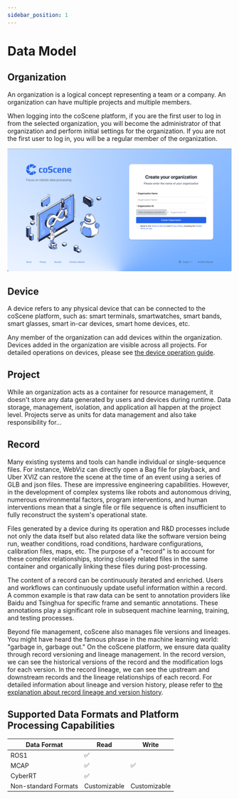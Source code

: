 ```yaml
---
sidebar_position: 1
---
```


# Data Model

## Organization

An organization is a logical concept representing a team or a company. An organization can have multiple projects and multiple members.

When logging into the coScene platform, if you are the first user to log in from the selected organization, you will become the administrator of that organization and perform initial settings for the organization. If you are not the first user to log in, you will be a regular member of the organization.

![org-first-user](./img/org-first-user.jpg)

## Device

A device refers to any physical device that can be connected to the coScene platform, such as: smart terminals, smartwatches, smart bands, smart glasses, smart in-car devices, smart home devices, etc.

Any member of the organization can add devices within the organization. Devices added in the organization are visible across all projects. For detailed operations on devices, please see [the device operation guide](../../device/1-device.md).

## Project

While an organization acts as a container for resource management, it doesn't store any data generated by users and devices during runtime. Data storage, management, isolation, and application all happen at the project level. Projects serve as units for data management and also take responsibility for...

## Record

Many existing systems and tools can handle individual or single-sequence files. For instance, WebViz can directly open a Bag file for playback, and Uber XVIZ can restore the scene at the time of an event using a series of GLB and json files. These are impressive engineering capabilities. However, in the development of complex systems like robots and autonomous driving, numerous environmental factors, program interventions, and human interventions mean that a single file or file sequence is often insufficient to fully reconstruct the system's operational state.

Files generated by a device during its operation and R&D processes include not only the data itself but also related data like the software version being run, weather conditions, road conditions, hardware configurations, calibration files, maps, etc. The purpose of a "record" is to account for these complex relationships, storing closely related files in the same container and organically linking these files during post-processing.

The content of a record can be continuously iterated and enriched. Users and workflows can continuously update useful information within a record. A common example is that raw data can be sent to annotation providers like Baidu and Tsinghua for specific frame and semantic annotations. These annotations play a significant role in subsequent machine learning, training, and testing processes.

Beyond file management, coScene also manages file versions and lineages. You might have heard the famous phrase in the machine learning world: "garbage in, garbage out." On the coScene platform, we ensure data quality through record versioning and lineage management. In the record version, we can see the historical versions of the record and the modification logs for each version. In the record lineage, we can see the upstream and downstream records and the lineage relationships of each record. For detailed information about lineage and version history, please refer to [the explanation about record lineage and version history](../../3-collaboration/record/3-manage-records.md).

## Supported Data Formats and Platform Processing Capabilities

| Data Format          | Read         | Write        |
| -------------------- | ------------ | ------------ |
| ROS1                 | ✅           |              |
| MCAP                 | ✅           | ✅           |
| CyberRT              | ✅           |              |
| Non-standard Formats | Customizable | Customizable |
